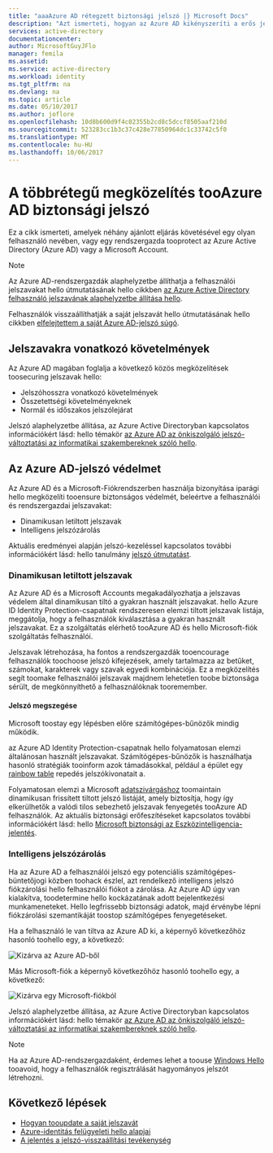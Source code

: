 ```yaml
---
title: "aaaAzure AD rétegzett biztonsági jelszó |} Microsoft Docs"
description: "Azt ismerteti, hogyan az Azure AD kikényszeríti a erős jelszavak és védje a felhasználók jelszavát a számítógépes bűnözők"
services: active-directory
documentationcenter: 
author: MicrosoftGuyJFlo
manager: femila
ms.assetid: 
ms.service: active-directory
ms.workload: identity
ms.tgt_pltfrm: na
ms.devlang: na
ms.topic: article
ms.date: 05/10/2017
ms.author: joflore
ms.openlocfilehash: 10d8b600d9f4c02355b2cd8c5dccf8505aaf210d
ms.sourcegitcommit: 523283cc1b3c37c428e77850964dc1c33742c5f0
ms.translationtype: MT
ms.contentlocale: hu-HU
ms.lasthandoff: 10/06/2017
---
```

# <a name="a-multi-tiered-approach-tooazure-ad-password-security"></a>A többrétegű megközelítés tooAzure AD biztonsági jelszó

Ez a cikk ismerteti, amelyek néhány ajánlott eljárás követésével egy olyan felhasználó nevében, vagy egy rendszergazda tooprotect az Azure Active Directory (Azure AD) vagy a Microsoft Account.

 > [!NOTE]
 > Az Azure AD-rendszergazdák alaphelyzetbe állíthatja a felhasználói jelszavakat hello útmutatásának hello cikkben [az Azure Active Directory felhasználó jelszavának alaphelyzetbe állítása hello](active-directory-users-reset-password-azure-portal.md).
 >
 > Felhasználók visszaállíthatják a saját jelszavát hello útmutatásának hello cikkben [elfelejtettem a saját Azure AD-jelszó súgó](active-directory-passwords-update-your-own-password.md).
 >

## <a name="password-requirements"></a>Jelszavakra vonatkozó követelmények

Az Azure AD magában foglalja a következő közös megközelítések toosecuring jelszavak hello:

* Jelszóhosszra vonatkozó követelmények
* Összetettségi követelményeknek
* Normál és időszakos jelszólejárat

Jelszó alaphelyzetbe állítása, az Azure Active Directoryban kapcsolatos információkért lásd: hello témakör [az Azure AD az önkiszolgáló jelszó-változtatási az informatikai szakembereknek szóló hello](active-directory-passwords.md).

## <a name="azure-ad-password-protections"></a>Az Azure AD-jelszó védelmet

Az Azure AD és a Microsoft-Fiókrendszerben használja bizonyítása iparági hello megközelíti tooensure biztonságos védelmét, beleértve a felhasználói és rendszergazdai jelszavakat:

* Dinamikusan letiltott jelszavak
* Intelligens jelszózárolás

Aktuális eredményei alapján jelszó-kezeléssel kapcsolatos további információkért lásd: hello tanulmány [jelszó útmutatást](http://aka.ms/passwordguidance).

### <a name="dynamically-banned-passwords"></a>Dinamikusan letiltott jelszavak

Az Azure AD és a Microsoft Accounts megakadályozhatja a jelszavas védelem által dinamikusan tiltó a gyakran használt jelszavakat. hello Azure ID Identity Protection-csapatnak rendszeresen elemzi tiltott jelszavak listája, meggátolja, hogy a felhasználók kiválasztása a gyakran használt jelszavakat. Ez a szolgáltatás elérhető tooAzure AD és hello Microsoft-fiók szolgáltatás felhasználói.

Jelszavak létrehozása, ha fontos a rendszergazdák tooencourage felhasználók toochoose jelszó kifejezések, amely tartalmazza az betűket, számokat, karakterek vagy szavak egyedi kombinációja. Ez a megközelítés segít toomake felhasználói jelszavak majdnem lehetetlen toobe biztonsága sérült, de megkönnyíthető a felhasználóknak tooremember.

#### <a name="password-breaches"></a>Jelszó megszegése

Microsoft toostay egy lépésben előre számítógépes-bűnözők mindig működik.

az Azure AD Identity Protection-csapatnak hello folyamatosan elemzi általánosan használt jelszavakat. Számítógépes-bűnözők is használhatja hasonló stratégiák tooinform azok támadásokkal, például a épület egy [rainbow table](https://en.wikipedia.org/wiki/Rainbow_table) repedés jelszókivonatait a.

Folyamatosan elemzi a Microsoft [adatszivárgáshoz](https://www.privacyrights.org/data-breaches) toomaintain dinamikusan frissített tiltott jelszó listáját, amely biztosítja, hogy így elkerülhetők a valódi tilos sebezhető jelszavak fenyegetés tooAzure AD felhasználók. Az aktuális biztonsági erőfeszítéseket kapcsolatos további információkért lásd: hello [Microsoft biztonsági az Eszközintelligencia-jelentés](https://www.microsoft.com/security/sir/default.aspx).

### <a name="smart-password-lockout"></a>Intelligens jelszózárolás

Ha az Azure AD a felhasználói jelszó egy potenciális számítógépes-büntetőjogi közben toohack észlel, azt rendelkező intelligens jelszó fiókzárolási hello felhasználói fiókot a zárolása. Az Azure AD úgy van kialakítva, toodetermine hello kockázatának adott bejelentkezési munkameneteket. Hello legfrissebb biztonsági adatok, majd érvénybe lépni fiókzárolási szemantikáját toostop számítógépes fenyegetéseket.

Ha a felhasználó le van tiltva az Azure AD ki, a képernyő következőhöz hasonló toohello egy, a következő:

  ![Kizárva az Azure AD-ből](./media/active-directory-secure-passwords/locked-out-azuread.png)

Más Microsoft-fiók a képernyő következőhöz hasonló toohello egy, a következő:

  ![Kizárva egy Microsoft-fiókból](./media/active-directory-secure-passwords/locked-out-ms-accounts.png)

Jelszó alaphelyzetbe állítása, az Azure Active Directoryban kapcsolatos információkért lásd: hello témakör [az Azure AD az önkiszolgáló jelszó-változtatási az informatikai szakembereknek szóló hello](active-directory-passwords.md).

  >[!NOTE]
  >Ha az Azure AD-rendszergazdaként, érdemes lehet a toouse [Windows Hello](https://www.microsoft.com/windows/windows-hello) tooavoid, hogy a felhasználók regisztrálását hagyományos jelszót létrehozni.
  >

## <a name="next-steps"></a>Következő lépések

* [Hogyan tooupdate a saját jelszavát](active-directory-passwords-update-your-own-password.md)
* [Azure-identitás felügyeleti hello alapjai](fundamentals-identity.md)
* [A jelentés a jelszó-visszaállítási tevékenység](active-directory-passwords-reporting.md)


